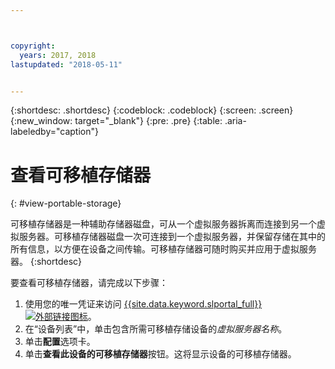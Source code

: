 ```yaml
---



copyright:
  years: 2017, 2018
lastupdated: "2018-05-11"


---
```


{:shortdesc: .shortdesc}
{:codeblock: .codeblock}
{:screen: .screen}
{:new_window: target="_blank"}
{:pre: .pre}
{:table: .aria-labeledby="caption"}


# 查看可移植存储器  
{: #view-portable-storage}

 可移植存储器是一种辅助存储器磁盘，可从一个虚拟服务器拆离而连接到另一个虚拟服务器。可移植存储器磁盘一次可连接到一个虚拟服务器，并保留存储在其中的所有信息，以方便在设备之间传输。可移植存储器可随时购买并应用于虚拟服务器。
{:shortdesc}

要查看可移植存储器，请完成以下步骤：

1. 使用您的唯一凭证来访问 [{{site.data.keyword.slportal_full}} ![外部链接图标](../../icons/launch-glyph.svg "外部链接图标")](https://control.softlayer.com/)。
2. 在“设备列表”中，单击包含所需可移植存储设备的*虚拟服务器名称*。
3. 单击**配置**选项卡。
4. 单击**查看此设备的可移植存储器**按钮。这将显示设备的可移植存储器。


